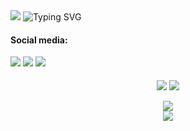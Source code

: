 <html lang="en">  
  <head align="center">
    <img src="https://capsule-render.vercel.app/api?type=waving&height=150&color=ff75d0&descAlign=50&descAlignY=50&reversal=false&section=header"/>   
    <img src="https://readme-typing-svg.herokuapp.com?font=Montserrat&weight=100&size=35&pause=1000&color=FF75D0&center=true&random=false&width=800&lines=Hi+%F0%9F%91%8B%F0%9F%8F%BB;Welcome+to+my+GitHub!" alt="Typing SVG" />
  </head>  
  <body>        
    <div> 
      <h4>Social media:</h4>  
      <a href= "mailto:gi97marcondes@gmail.com" target="_blank"><img src="https://img.shields.io/badge/Gmail-D14836?style=for-the-badge&logo=gmail&logoColor=white" target="_blank"></a>
      <a href= "https://www.linkedin.com/in/marcondesgio/" target="_blank"><img src="https://img.shields.io/badge/LinkedIn-0077B5?style=for-the-badge&logo=linkedin&logoColor=white" target="_blank"></a>
      <a href= "https://www.instagram.com/marcondesgio/" target="_blank"><img src="https://img.shields.io/badge/Instagram-E4405F?style=for-the-badge&logo=instagram&logoColor=white" target="_blank"></a>
    </div>
    <div align="center"><br>
      <img heitght="180cm" align="center" src="https://github-readme-stats.vercel.app/api?username=marcondesgio&show_icons=true&theme=cobalt&hide_border=true&bg_color=282a36"/>
      <img heitght="180cm" align="center" src="https://github-readme-stats.vercel.app/api/top-langs/?username=marcondesgio&layout=compact&theme=cobalt&hide_border=true&bg_color=282a36"/><br><br>
      <img src="https://github-profile-trophy.vercel.app/?username=marcondesgio&theme=dracula&row=2&column=3&rank=-U&no-frame=true">
    </div>
    <div align="center">
      <img src="https://capsule-render.vercel.app/api?type=waving&height=100&color=ff75d0&descAlign=50&descAlignY=50&reversal=false&section=footer"/>
    </div>
  </body>
</html>







